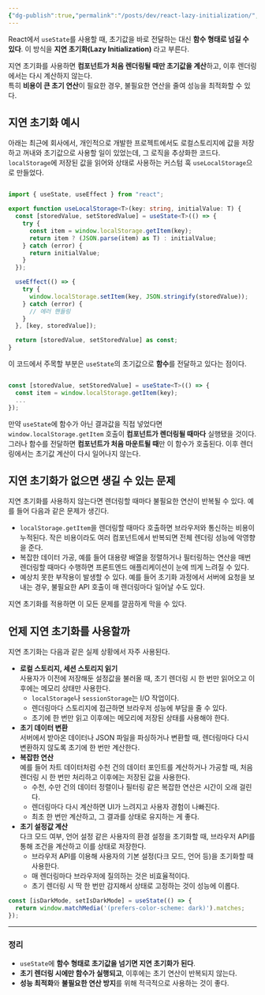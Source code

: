 ```yaml
---
{"dg-publish":true,"permalink":"/posts/dev/react-lazy-initialization/","tags":["React"],"created":"2025-04-27","updated":"2025-04-27T22:14:00"}
---
```



React에서 `useState`를 사용할 때, 초기값을 바로 전달하는 대신 **함수 형태로 넘길 수 있다**. 이 방식을 **지연 초기화(Lazy Initialization)** 라고 부른다.

지연 초기화를 사용하면 **컴포넌트가 처음 렌더링될 때만 초기값을 계산**하고, 이후 렌더링에서는 다시 계산하지 않는다.  
특히 **비용이 큰 초기 연산**이 필요한 경우, 불필요한 연산을 줄여 성능을 최적화할 수 있다.

## 지연 초기화 예시

아래는 최근에 회사에서, 개인적으로 개발한 프로젝트에서도 로컬스토리지에 값을 저장하고 꺼내와 초기값으로 사용할 일이 있었는데, 그 로직을 추상화한 코드다. `localStorage`에 저장된 값을 읽어와 상태로 사용하는 커스텀 훅 `useLocalStorage`으로 만들었다.

```ts

import { useState, useEffect } from "react";

export function useLocalStorage<T>(key: string, initialValue: T) {
  const [storedValue, setStoredValue] = useState<T>(() => {
    try {
      const item = window.localStorage.getItem(key);
      return item ? (JSON.parse(item) as T) : initialValue;
    } catch (error) {
      return initialValue;
    }
  });

  useEffect(() => {
    try {
      window.localStorage.setItem(key, JSON.stringify(storedValue));
    } catch (error) {
      // 에러 핸들링
    }
  }, [key, storedValue]);

  return [storedValue, setStoredValue] as const;
}


```

이 코드에서 주목할 부분은 `useState`의 초기값으로 **함수**를 전달하고 있다는 점이다.

```ts

const [storedValue, setStoredValue] = useState<T>(() => {
  const item = window.localStorage.getItem(key);
  ...
});

```

만약 `useState`에 함수가 아닌 결과값을 직접 넣었다면 `window.localStorage.getItem` 호출이 **컴포넌트가 렌더링될 때마다** 실행됐을 것이다.  
그러나 함수를 전달하면 **컴포넌트가 처음 마운트될 때**만 이 함수가 호출된다. 이후 렌더링에서는 초기값 계산이 다시 일어나지 않는다.

## 지연 초기화가 없으면 생길 수 있는 문제

지연 초기화를 사용하지 않는다면 렌더링할 때마다 불필요한 연산이 반복될 수 있다. 예를 들어 다음과 같은 문제가 생긴다.

- `localStorage.getItem`을 렌더링할 때마다 호출하면 브라우저와 통신하는 비용이 누적된다. 작은 비용이라도 여러 컴포넌트에서 반복되면 전체 렌더링 성능에 악영향을 준다.
- 복잡한 데이터 가공, 예를 들어 대용량 배열을 정렬하거나 필터링하는 연산을 매번 렌더링할 때마다 수행하면 프론트엔드 애플리케이션이 눈에 띄게 느려질 수 있다.
- 예상치 못한 부작용이 발생할 수 있다. 예를 들어 초기화 과정에서 서버에 요청을 보내는 경우, 불필요한 API 호출이 매 렌더링마다 일어날 수도 있다.

지연 초기화를 적용하면 이 모든 문제를 깔끔하게 막을 수 있다.

## 언제 지연 초기화를 사용할까

지연 초기화는 다음과 같은 실제 상황에서 자주 사용된다.

- **로컬 스토리지, 세션 스토리지 읽기**  
    사용자가 이전에 저장해둔 설정값을 불러올 때, 초기 렌더링 시 한 번만 읽어오고 이후에는 메모리 상태만 사용한다.
    - `localStorage`나 `sessionStorage`는 I/O 작업이다.
    - 렌더링마다 스토리지에 접근하면 브라우저 성능에 부담을 줄 수 있다.
    - 초기에 한 번만 읽고 이후에는 메모리에 저장된 상태를 사용해야 한다.
- **초기 데이터 변환**  
    서버에서 받아온 데이터나 JSON 파일을 파싱하거나 변환할 때, 렌더링마다 다시 변환하지 않도록 초기에 한 번만 계산한다.
- **복잡한 연산**  
    예를 들어 차트 데이터처럼 수천 건의 데이터 포인트를 계산하거나 가공할 때, 처음 렌더링 시 한 번만 처리하고 이후에는 저장된 값을 사용한다.
	- 수천, 수만 건의 데이터 정렬이나 필터링 같은 복잡한 연산은 시간이 오래 걸린다.
	- 렌더링마다 다시 계산하면 UI가 느려지고 사용자 경험이 나빠진다.
	- 최초 한 번만 계산하고, 그 결과를 상태로 유지하는 게 좋다.
- **초기 설정값 계산**  
    다크 모드 여부, 언어 설정 같은 사용자의 환경 설정을 초기화할 때, 브라우저 API를 통해 조건을 계산하고 이를 상태로 저장한다.
    - 브라우저 API를 이용해 사용자의 기본 설정(다크 모드, 언어 등)을 초기화할 때 사용한다.
	- 매 렌더링마다 브라우저에 질의하는 것은 비효율적이다.
	- 초기 렌더링 시 딱 한 번만 감지해서 상태로 고정하는 것이 성능에 이롭다.
```ts
const [isDarkMode, setIsDarkMode] = useState(() => {
  return window.matchMedia('(prefers-color-scheme: dark)').matches;
});
```


---

### 정리

- `useState`에 **함수 형태로 초기값을 넘기면 지연 초기화가 된다**.
- **초기 렌더링 시에만 함수가 실행되고**, 이후에는 초기 연산이 반복되지 않는다.
- **성능 최적화**와 **불필요한 연산 방지**를 위해 적극적으로 사용하는 것이 좋다.